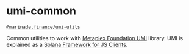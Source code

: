 # umi-common

[`@marinade.finance/umi-utils`](https://www.npmjs.com/package/@marinade.finance/umi-utils)

Common utilities to work with [Metaplex Foundation UMI](https://github.com/metaplex-foundation/umi) library.
UMI is explained as a [Solana Framework for JS Clients](https://umi-docs.vercel.app/).
